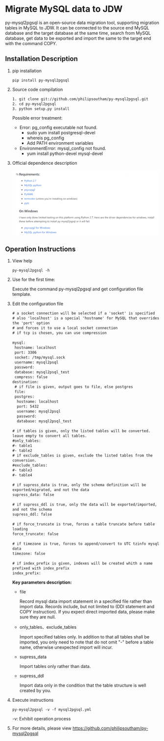 # Migrate MySQL data to JDW



py-mysql2pgsql is an open-source data migration tool, supporting migration tables in MySQL to JDW. It can be connected to the source end MySQL database and the target database at the same time, search from MySQL database, get data to be exported and import the same to the target end with the command COPY.

## Installation Description

1. pip installation

   ```
   pip install py-mysql2pgsql
   ```

2. Source code compilation

   ```
   1. git clone git://github.com/philipsoutham/py-mysql2pgsql.git
   2. cd py-mysql2pgsql
   3. python setup.py install
   ```

   Possible error treatment:

   - Error: pg_config executable not found.
     - sudo yum install postgresql-devel
     - whereis pg_config
     - Add PATH environment variables
   - EnvironmentError: mysql_config not found.
     - yum install python-devel mysql-devel

3. Official dependence description

   ![1567490088823](../../../../../image/JCS-for-Greenplum/jdw-014.png)

## Operation Instructions

1. View help

   ```
   py-mysql2pgsql -h
   ```

2. Use for the first time:

   Execute the command py-mysql2pgsql and get configuration file template.

3. Edit the configuration file

   ```
   # a socket connection will be selected if a 'socket' is specified
   # also 'localhost' is a special 'hostname' for MySQL that overrides the 'port' option
   # and forces it to use a local socket connection
   # if tcp is chosen, you can use compression
   
   mysql:
    hostname: localhost
    port: 3306
    socket: /tmp/mysql.sock
    username: mysql2psql
    password:
    database: mysql2psql_test
    compress: false
   destination:
    # if file is given, output goes to file, else postgres
    file:
    postgres:
     hostname: localhost
     port: 5432
     username: mysql2psql
     password:
     database: mysql2psql_test
   
   # if tables is given, only the listed tables will be converted.  leave empty to convert all tables.
   #only_tables:
   #- table1
   #- table2
   # if exclude_tables is given, exclude the listed tables from the conversion.
   #exclude_tables:
   #- table3
   #- table4
   
   # if supress_data is true, only the schema definition will be exported/migrated, and not the data
   supress_data: false
   
   # if supress_ddl is true, only the data will be exported/imported, and not the schema
   supress_ddl: false
   
   # if force_truncate is true, forces a table truncate before table loading
   force_truncate: false
   
   # if timezone is true, forces to append/convert to UTC tzinfo mysql data
   timezone: false
   
   # if index_prefix is given, indexes will be created whith a name prefixed with index_prefix
   index_prefix:
   ```

   **Key parameters description:**

   - file

     Record mysql data import statement in a specified file rather than import data. Records include, but not limited to (DDl statement and COPY instruction). If you expect direct imported data, please make sure they are null.

   - only_tables、exclude_tables

     Import specified tables only. In addition to that all tables shall be imported, you only need to note that do not omit "-" before a table name, otherwise unexpected import will incur.

   - supress_data

     Import tables only rather than data.

   - supress_ddl

     Import data only in the condition that the table structure is well created by you.

4. Execute instructions

   ```
   py-mysql2pgsql -v -f mysql2pgsql.yml
   ```

   -v: Exhibit operation process

5. For more details, please view https://github.com/philipsoutham/py-mysql2pgsql
